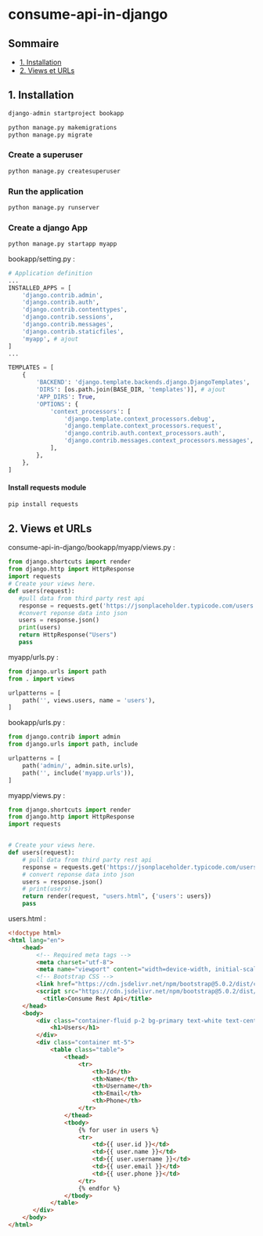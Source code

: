 # consume-api-in-django


## Sommaire 

* [1. Installation](#Section_1) 
* [2. Views et URLs](#Section_2) 


## 1. Installation<a class="anchor" id="section_1"></a>  

````python
django-admin startproject bookapp
````

````python
python manage.py makemigrations
python manage.py migrate
````

### Create a superuser
````python
python manage.py createsuperuser
````

### Run the application
````python
python manage.py runserver
````

### Create a django App
````python
python manage.py startapp myapp
````

bookapp/setting.py :
````python
# Application definition
...
INSTALLED_APPS = [
    'django.contrib.admin',
    'django.contrib.auth',
    'django.contrib.contenttypes',
    'django.contrib.sessions',
    'django.contrib.messages',
    'django.contrib.staticfiles',
    'myapp', # ajout
]
...

TEMPLATES = [
    {
        'BACKEND': 'django.template.backends.django.DjangoTemplates',
        'DIRS': [os.path.join(BASE_DIR, 'templates')], # ajout
        'APP_DIRS': True,
        'OPTIONS': {
            'context_processors': [
                'django.template.context_processors.debug',
                'django.template.context_processors.request',
                'django.contrib.auth.context_processors.auth',
                'django.contrib.messages.context_processors.messages',
            ],
        },
    },
]
````

#### Install requests module
````python
pip install requests
````

## 2. Views et URLs<a class="anchor" id="section_2"></a>

 consume-api-in-django/bookapp/myapp/views.py :
 ````python
from django.shortcuts import render
from django.http import HttpResponse
import requests
# Create your views here.
def users(request):
    #pull data from third party rest api
    response = requests.get('https://jsonplaceholder.typicode.com/users')
    #convert reponse data into json
    users = response.json()
    print(users)
    return HttpResponse("Users")
    pass
````

myapp/urls.py : 
````python
from django.urls import path
from . import views

urlpatterns = [
    path('', views.users, name = 'users'),
]
````

bookapp/urls.py : 
````python
from django.contrib import admin
from django.urls import path, include

urlpatterns = [
    path('admin/', admin.site.urls),
    path('', include('myapp.urls')),
]
````

myapp/views.py :
````python
from django.shortcuts import render
from django.http import HttpResponse
import requests


# Create your views here.
def users(request):
    # pull data from third party rest api
    response = requests.get('https://jsonplaceholder.typicode.com/users')
    # convert reponse data into json
    users = response.json()
    # print(users)
    return render(request, "users.html", {'users': users})
    pass
````

users.html : 
````html
<!doctype html>
<html lang="en">
    <head>
        <!-- Required meta tags -->
        <meta charset="utf-8">
        <meta name="viewport" content="width=device-width, initial-scale=1">
        <!-- Bootstrap CSS -->
        <link href="https://cdn.jsdelivr.net/npm/bootstrap@5.0.2/dist/css/bootstrap.min.css" rel="stylesheet" integrity="sha384-EVSTQN3/azprG1Anm3QDgpJLIm9Nao0Yz1ztcQTwFspd3yD65VohhpuuCOmLASjC" crossorigin="anonymous">
        <script src="https://cdn.jsdelivr.net/npm/bootstrap@5.0.2/dist/js/bootstrap.bundle.min.js" integrity="sha384-MrcW6ZMFYlzcLA8Nl+NtUVF0sA7MsXsP1UyJoMp4YLEuNSfAP+JcXn/tWtIaxVXM" crossorigin="anonymous"></script>
          <title>Consume Rest Api</title>
    </head>
    <body>
        <div class="container-fluid p-2 bg-primary text-white text-center">
            <h1>Users</h1>
        </div>
        <div class="container mt-5">
            <table class="table">
                <thead>
                    <tr>
                        <th>Id</th>
                        <th>Name</th>
                        <th>Username</th>
                        <th>Email</th>
                        <th>Phone</th>
                    </tr>
                </thead>
                <tbody>
                    {% for user in users %}
                    <tr>
                        <td>{{ user.id }}</td>
                        <td>{{ user.name }}</td>
                        <td>{{ user.username }}</td>
                        <td>{{ user.email }}</td>
                        <td>{{ user.phone }}</td>
                    </tr>
                    {% endfor %}
                </tbody>
            </table>
       </div>
    </body>
</html>
````